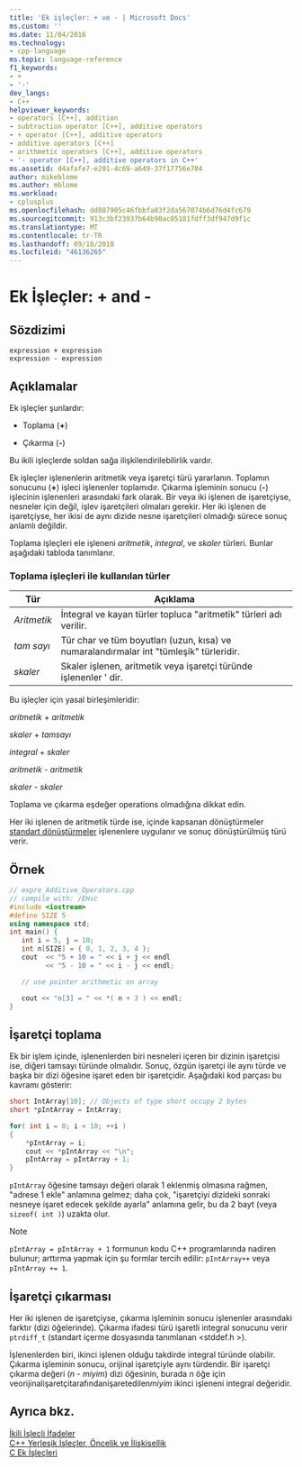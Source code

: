 ```yaml
---
title: 'Ek işleçler: + ve - | Microsoft Docs'
ms.custom: ''
ms.date: 11/04/2016
ms.technology:
- cpp-language
ms.topic: language-reference
f1_keywords:
- +
- '-'
dev_langs:
- C++
helpviewer_keywords:
- operators [C++], addition
- subtraction operator [C++], additive operators
- + operator [C++], additive operators
- additive operators [C++]
- arithmetic operators [C++], additive operators
- '- operator [C++], additive operators in C++'
ms.assetid: d4afafe7-e201-4c69-a649-37f17756e784
author: mikeblome
ms.author: mblome
ms.workload:
- cplusplus
ms.openlocfilehash: dd087905c46fbbfa83f2da567074b6d76d4fc679
ms.sourcegitcommit: 913c3bf23937b64b90ac05181fdff3df947d9f1c
ms.translationtype: MT
ms.contentlocale: tr-TR
ms.lasthandoff: 09/18/2018
ms.locfileid: "46136265"
---
```

# <a name="additive-operators--and--"></a>Ek İşleçler: + and -

## <a name="syntax"></a>Sözdizimi

```
expression + expression 
expression - expression
```

## <a name="remarks"></a>Açıklamalar

Ek işleçler şunlardır:

- Toplama (**+**)

- Çıkarma (**-**)

Bu ikili işleçlerde soldan sağa ilişkilendirilebilirlik vardır.

Ek işleçler işlenenlerin aritmetik veya işaretçi türü yararlanın. Toplamın sonucunu (**+**) işleci işlenenler toplamıdır. Çıkarma işleminin sonucu (**-**) işlecinin işlenenleri arasındaki fark olarak. Bir veya iki işlenen de işaretçiyse, nesneler için değil, işlev işaretçileri olmaları gerekir. Her iki işlenen de işaretçiyse, her ikisi de aynı dizide nesne işaretçileri olmadığı sürece sonuç anlamlı değildir.

Toplama işleçleri ele işleneni *aritmetik*, *integral*, ve *skaler* türleri. Bunlar aşağıdaki tabloda tanımlanır.

### <a name="types-used-with-additive-operators"></a>Toplama işleçleri ile kullanılan türler

|Tür|Açıklama|
|----------|-------------|
|*Aritmetik*|İntegral ve kayan türler topluca "aritmetik" türleri adı verilir.|
|*tam sayı*|Tür char ve tüm boyutları (uzun, kısa) ve numaralandırmalar int "tümleşik" türleridir.|
|*skaler*|Skaler işlenen, aritmetik veya işaretçi türünde işlenenler ' dir.|

Bu işleçler için yasal birleşimleridir:

*aritmetik* + *aritmetik*

*skaler* + *tamsayı*

*integral* + *skaler*

*aritmetik* - *aritmetik*

*skaler* - *skaler*

Toplama ve çıkarma eşdeğer operations olmadığına dikkat edin.

Her iki işlenen de aritmetik türde ise, içinde kapsanan dönüştürmeler [standart dönüştürmeler](standard-conversions.md) işlenenlere uygulanır ve sonuç dönüştürülmüş türü verir.

## <a name="example"></a>Örnek

```cpp
// expre_Additive_Operators.cpp
// compile with: /EHsc
#include <iostream>
#define SIZE 5
using namespace std;
int main() {
   int i = 5, j = 10;
   int n[SIZE] = { 0, 1, 2, 3, 4 };
   cout  << "5 + 10 = " << i + j << endl
         << "5 - 10 = " << i - j << endl;

   // use pointer arithmetic on array

   cout << "n[3] = " << *( n + 3 ) << endl;
}
```

## <a name="pointer-addition"></a>İşaretçi toplama

Ek bir işlem içinde, işlenenlerden biri nesneleri içeren bir dizinin işaretçisi ise, diğeri tamsayı türünde olmalıdır. Sonuç, özgün işaretçi ile aynı türde ve başka bir dizi öğesine işaret eden bir işaretçidir. Aşağıdaki kod parçası bu kavramı gösterir:

```cpp
short IntArray[10]; // Objects of type short occupy 2 bytes
short *pIntArray = IntArray;

for( int i = 0; i < 10; ++i )
{
    *pIntArray = i;
    cout << *pIntArray << "\n";
    pIntArray = pIntArray + 1;
}
```

`pIntArray` öğesine tamsayı değeri olarak 1 eklenmiş olmasına rağmen, "adrese 1 ekle" anlamına gelmez; daha çok, "işaretçiyi dizideki sonraki nesneye işaret edecek şekilde ayarla" anlamına gelir, bu da 2 bayt (veya `sizeof( int )`) uzakta olur.

> [!NOTE]
>  `pIntArray = pIntArray + 1` formunun kodu C++ programlarında nadiren bulunur; arttırma yapmak için şu formlar tercih edilir: `pIntArray++` veya `pIntArray += 1`.

## <a name="pointer-subtraction"></a>İşaretçi çıkarması

Her iki işlenen de işaretçiyse, çıkarma işleminin sonucu işlenenler arasındaki farktır (dizi öğelerinde). Çıkarma ifadesi türü işaretli integral sonucunu verir `ptrdiff_t` (standart içerme dosyasında tanımlanan \<stddef.h >).

İşlenenlerden biri, ikinci işlenen olduğu takdirde integral türünde olabilir. Çıkarma işleminin sonucu, orijinal işaretçiyle aynı türdendir. Bir işaretçi çıkarma değeri (*n* - *miyim*) dizi öğesinin, burada *n* öğe için veorijinalişaretçitarafındanişaretedilen*miyim* ikinci işleneni integral değeridir.

## <a name="see-also"></a>Ayrıca bkz.

[İkili İşleçli İfadeler](../cpp/expressions-with-binary-operators.md)<br/>
[C++ Yerleşik İşleçler, Öncelik ve İlişkisellik](../cpp/cpp-built-in-operators-precedence-and-associativity.md)<br/>
[C Ek İşleçleri](../c-language/c-additive-operators.md)